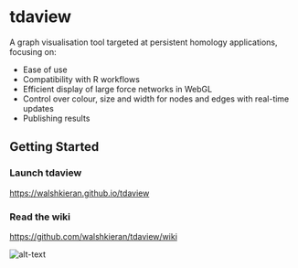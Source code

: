 # tdaview

A graph visualisation tool targeted at persistent homology applications, focusing on:

  - Ease of use
  - Compatibility with R workflows
  - Efficient display of large force networks in WebGL
  - Control over colour, size and width for nodes and edges with real-time updates
  - Publishing results

## Getting Started
### Launch tdaview
https://walshkieran.github.io/tdaview
### Read the wiki
https://github.com/walshkieran/tdaview/wiki

![alt-text](https://github.com/ktaouk1/TDAView/raw/master/example.png "Example Pic")

